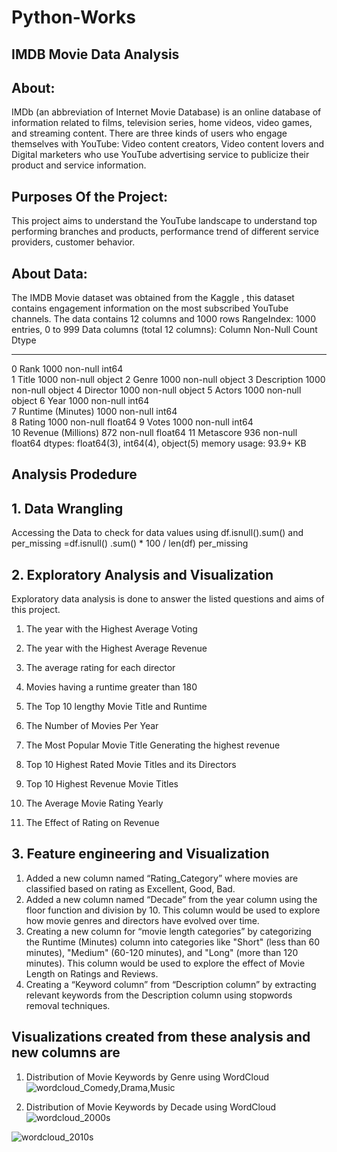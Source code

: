 # Python-Works

## IMDB Movie Data Analysis

## About:
IMDb (an abbreviation of Internet Movie Database) is an online database of information related to films, television series, home videos, video games, and streaming content. There are three kinds of users who engage themselves with YouTube: Video content creators, Video content lovers and Digital marketers who use YouTube advertising service to publicize their product and service information.

## Purposes Of the Project:
This project aims to understand the YouTube landscape to understand top performing branches and products, performance trend of different service providers, customer behavior.

## About Data:
The IMDB Movie dataset was obtained from the Kaggle , this dataset contains engagement information on the most subscribed YouTube channels. The data contains 12 columns and 1000 rows
RangeIndex: 1000 entries, 0 to 999
Data columns (total 12 columns):
    Column              Non-Null Count  Dtype  
---  ------              --------------  -----  
 0   Rank                1000 non-null   int64  
 1   Title               1000 non-null   object 
 2   Genre               1000 non-null   object 
 3   Description         1000 non-null   object 
 4   Director            1000 non-null   object 
 5   Actors              1000 non-null   object 
 6   Year                1000 non-null   int64  
 7   Runtime (Minutes)   1000 non-null   int64  
 8   Rating              1000 non-null   float64
 9   Votes               1000 non-null   int64  
 10  Revenue (Millions)  872 non-null    float64
 11  Metascore           936 non-null    float64
dtypes: float64(3), int64(4), object(5)
memory usage: 93.9+ KB

## Analysis Prodedure

## 1. Data Wrangling
Accessing the Data to check for data values using
df.isnull().sum()
and
per_missing =df.isnull() .sum() * 100 / len(df)
per_missing

## 2. Exploratory Analysis and Visualization
 Exploratory data analysis is done to answer the listed questions and aims of this project.
1.	The year with the Highest Average Voting
   
3.	The year with the Highest Average Revenue
4.	The average rating for each director
5.	Movies having a runtime greater than 180
6.	The Top 10 lengthy Movie Title and Runtime
7.	The Number of Movies Per Year
8.	The Most Popular Movie Title Generating the highest revenue
9.	Top 10 Highest Rated Movie Titles and its Directors
10.	Top 10 Highest Revenue Movie Titles
11.	The Average Movie Rating Yearly
12.	The Effect of Rating on Revenue

## 3. Feature engineering and Visualization
1.	Added a new column named “Rating_Category” where movies are classified based on rating as Excellent, Good, Bad.
2.	Added a new column named “Decade” from the year column using the floor function and division by 10. This column would be used to explore how movie genres and directors have evolved over time.
3.	Creating a new column for “movie length categories” by categorizing the Runtime (Minutes) column into categories like "Short" (less than 60 minutes), "Medium" (60-120 minutes), and "Long" (more than 120 minutes). This column would be used to explore the effect of Movie Length on Ratings and Reviews.
4.	Creating a “Keyword column” from “Description column” by extracting relevant keywords from the Description column using stopwords removal techniques.

## Visualizations created from these analysis and new columns are
1.	Distribution of Movie Keywords by Genre using WordCloud
 ![wordcloud_Comedy,Drama,Music](https://github.com/Theo-Nla/Python-Works/assets/135545087/7fa4e059-db00-498e-98ec-1c3350bd0556)
 
2.	Distribution of Movie Keywords by Decade using WordCloud
 ![wordcloud_2000s](https://github.com/Theo-Nla/Python-Works/assets/135545087/86a1574a-ee3d-47c7-94ed-126dca7643dc)

 ![wordcloud_2010s](https://github.com/Theo-Nla/Python-Works/assets/135545087/b23c2cc3-4190-4f17-ba87-2d5763bc9cdf)
